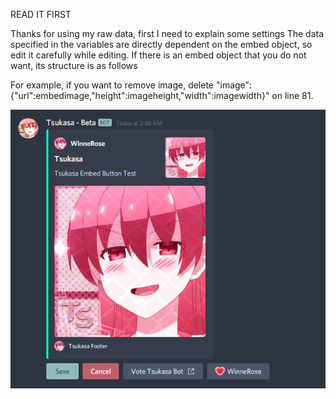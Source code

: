 READ IT FIRST

Thanks for using my raw data, first I need to explain some settings
The data specified in the variables are directly dependent on the embed object, so edit it carefully while editing.
If there is an embed object that you do not want, its structure is as follows

For example, if you want to remove image, delete "image":{"url":embedimage,"height":imageheight,"width":imagewidth}" on line 81.

<img src="https://github.com/WinneRose/dbm-rawdata/blob/main/working_button/embed_button/tsukasabutton.png?raw=true"/>
